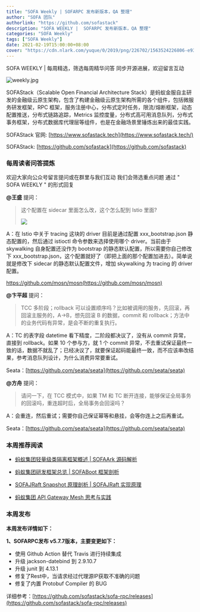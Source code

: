 ```yaml
---
title: "SOFA Weekly | SOFARPC 发布新版本，QA 整理"
author: "SOFA 团队"
authorlink: "https://github.com/sofastack"
description: "SOFA WEEKLY |  SOFARPC 发布新版本，QA 整理"
categories: "SOFA Weekly"
tags: ["SOFA Weekly"]
date: 2021-02-19T15:00:00+08:00
cover: "https://cdn.nlark.com/yuque/0/2019/png/226702/1563524226806-e93607a3-1b77-4ca2-8c3c-0384ab966154.png"
---
```


SOFA WEEKLY | 每周精选，筛选每周精华问答
同步开源进展，欢迎留言互动

![weekly.jpg](https://cdn.nlark.com/yuque/0/2019/jpeg/226702/1562925824761-fc720f21-9622-437b-a783-0b0729eda119.jpeg)

SOFAStack（Scalable Open Financial Architecture Stack）是蚂蚁金服自主研发的金融级云原生架构，包含了构建金融级云原生架构所需的各个组件，包括微服务研发框架，RPC 框架，服务注册中心，分布式定时任务，限流/熔断框架，动态配置推送，分布式链路追踪，Metrics 监控度量，分布式高可用消息队列，分布式事务框架，分布式数据库代理层等组件，也是在金融场景里锤炼出来的最佳实践。

SOFAStack 官网: [https://www.sofastack.tech](https://www.sofastack.tech/)

SOFAStack: [https://github.com/sofastack](https://github.com/sofastack)

### 每周读者问答提炼

欢迎大家向公众号留言提问或在群里与我们互动
我们会筛选重点问题
通过 " SOFA WEEKLY " 的形式回复

**@王盛** 提问：

>这个配置在 sidecar 里面怎么改，这个怎么配到 Istio 里面?
>
>![](https://cdn.nlark.com/yuque/0/2021/png/12405317/1613725206693-8ab5ef99-3fbe-4367-aa10-c7d107ef2b33.png)

A：在 Istio 中关于 tracing 这块的 driver 目前是通过配置 xxx_bootstrap.json 静态配置的，然后通过 istioctl 命令参数来选择使用哪个 driver。当前由于 skywalking 自身配置还没作为 bootstrap 的静态默认配置，所以需要你自己修改下 xxx_bootstrap.json，这个配置就好了（即把上面的那个配置加进去）。简单说就是修改下 sidecar 的静态默认配置文件，增加 skywalking 为 tracing 的 driver 配置。

https://github.com/mosn/mosn(https://github.com/mosn/mosn)

**@卞平超** 提问：
> TCC 多阶段；rollback 可以设置顺序吗？比如被调用的服务，先回滚，再回滚主服务的，A->B，想先回滚 B 的数据，commit 和 rollback；方法中的业务代码有异常，是会不断的重复执行。

A：TC 的表字段 datetime 看下精度，二阶段都决议了，没有从 commit 异常，直接到 rollback。如果 10 个参与方，就 1 个 commit 异常，不去重试保证最终一致的话，数据不就乱了；已经决议了，就要保证起码能最终一致，而不应该串改结果，参考消息队列设计，为什么消费异常要重试。

Seata：[https://github.com/seata/seata](https://github.com/seata/seata)

**@方舟** 提问：
> 请问一下，在 TCC 模式中，如果 TM 和 TC 断开连接，能够保证全局事务的回滚吗，重连超时后，全局事务会回滚吗？

A：会重连，然后重试；需要你自己保证幂等和悬挂，会等你连上之后再重试。

Seata：[https://github.com/seata/seata](https://github.com/seata/seata)

### 本周推荐阅读

- [蚂蚁集团轻量级类隔离框架概述 | SOFAArk 源码解析](http://mp.weixin.qq.com/s?__biz=MzUzMzU5Mjc1Nw==&mid=2247485740&idx=1&sn=2a4c3a87ad6721493a9d9deb6bc92a14&chksm=faa0e6f6cdd76fe0f3166199b30576b2078e367b8aaeb12a2a0d5419e141790c8a27f6307b4e&scene=21)

- [蚂蚁集团研发框架总览 | SOFABoot 框架剖析](http://mp.weixin.qq.com/s?__biz=MzUzMzU5Mjc1Nw==&mid=2247485850&idx=1&sn=10ed08b213697b77a1ea4d0c0eba5a9b&chksm=faa0e640cdd76f56763c008be3245e88aed4b82ae42c2dc53a663e1bf1140ff519f382037775&scene=21)

- [SOFAJRaft Snapshot 原理剖析 | SOFAJRaft 实现原理](http://mp.weixin.qq.com/s?__biz=MzUzMzU5Mjc1Nw==&mid=2247485440&idx=1&sn=8311b55d7ee88b7702fd5d36a3a97858&chksm=faa0e7dacdd76ecce2d76c7f74621d38e810649144ad31238f9a43df7bd6ceb2ca6661837e1c&scene=21)

- [蚂蚁集团 API Gateway Mesh 思考与实践](http://mp.weixin.qq.com/s?__biz=MzUzMzU5Mjc1Nw==&mid=2247485779&idx=1&sn=9947766a3728207160fc087b28722060&chksm=faa0e689cdd76f9fea4990ccf764311b145822daac644c93ea8cd6eb4735ec104a16a00bf61d&scene=21)

### 本周发布

**本周发布详情如下：**

**1、SOFARPC发布 v5.7.7版本，主要变更如下：**

- 使用 Github Action 替代 Travis 进行持续集成
- 升级 jackson-datebind 到 2.9.10.7
- 升级 junit 到 4.13.1
- 修复了Rest中，当请求经过代理源IP获取不准确的问题
- 修复了内置 Protobuf Compiler 的 BUG

详细参考：[https://github.com/sofastack/sofa-rpc/releases](https://github.com/sofastack/sofa-rpc/releases)

